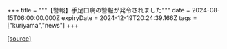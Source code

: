 +++
title = """【警報】手足口病の警報が発令されました"""
date = 2024-08-15T06:00:00.000Z
expiryDate = 2024-12-19T20:24:39.166Z
tags = ["kuriyama","news"]
+++


[[source]](https://www.town.kuriyama.hokkaido.jp/soshiki/38/18642.html)

